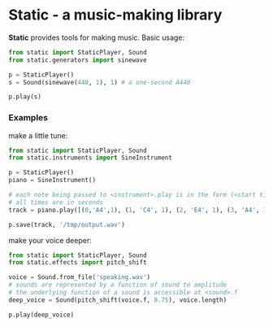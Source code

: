 # Static - a music-making library

**Static** provides tools for making music. Basic usage:
```python
from static import StaticPlayer, Sound
from static.generators import sinewave

p = StaticPlayer()
s = Sound(sinewave(440, 1), 1) # a one-second A440

p.play(s)
```

### Examples

make a little tune:
```python
from static import StaticPlayer, Sound
from static.instruments import SineInstrument

p = StaticPlayer()
piano = SineInstrument()

# each note being passed to <instrument>.play is in the form (<start time>, <note>, <duration>)
# all times are in seconds
track = piano.play([(0,'A4',1), (1, 'C4', 1), (2, 'E4', 1), (3, 'A4', 1), (3, 'C4', 1), (3, 'E4', 1)])

p.save(track, '/tmp/output.wav')
```

make your voice deeper:
```python
from static import StaticPlayer, Sound
from static.effects import pitch_shift

voice = Sound.from_file('speaking.wav')
# sounds are represented by a function of sound to amplitude
# the underlying function of a sound is accessible at <sound>.f
deep_voice = Sound(pitch_shift(voice.f, 0.75), voice.length)

p.play(deep_voice)
```
